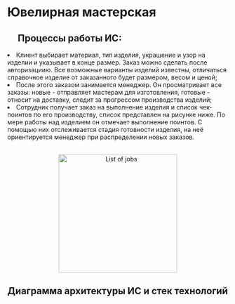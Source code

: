 # Ювелирная мастерская

<ol><h2>Процессы работы ИС:</h2></ol>

<li> Клиент выбирает материал, тип изделия, украшение и узор на изделии и указывает в конце размер. Заказ можно сделать после авторизациию. Все возможные варианты изделий известны, отличаться справочное изделие от заказанного будет размером, весом и ценой;</li> 

<li> После этого заказом занимается менеджер. Он просматривает все заказы: новые - отправляет мастерам для изготовления, готовые - относит на доставку, следит за прогрессом производства изделий;</li>

<li> Сотрудник получает заказ на выполнение изделия и список чек-поинтов по его производству, список представлен на рисунке ниже. По мере работы над изделием он отмечает выполнение поинтов. С помощью них отслеживается стадия готовности изделия, на неё ориентируется менеджер при распределении новых заказов.</li>
<br>
<p align="center">
  <img height=270px weight = 255px src="https://sun9-82.userapi.com/impf/nPH7azHiP170nl76o8CkygHdCj8EgcnVUp6tBQ/b5qmt1budJA.jpg?size=845x547&quality=96&sign=0d48644ea87d9d148419e5570e3a02d9&type=album" alt="List of jobs"/>
</p>

<h2>Диаграмма архитектуры ИС и стек технологий</h2>
